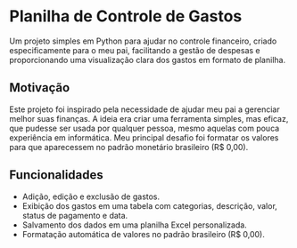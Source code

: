 # Planilha de Controle de Gastos

Um projeto simples em Python para ajudar no controle financeiro, criado especificamente para o meu pai, facilitando a gestão de despesas e proporcionando uma visualização clara dos gastos em formato de planilha.

## Motivação

Este projeto foi inspirado pela necessidade de ajudar meu pai a gerenciar melhor suas finanças. A ideia era criar uma ferramenta simples, mas eficaz, que pudesse ser usada por qualquer pessoa, mesmo aquelas com pouca experiência em informática. Meu principal desafio foi formatar os valores para que aparecessem no padrão monetário brasileiro (R$ 0,00).

## Funcionalidades

- Adição, edição e exclusão de gastos.
- Exibição dos gastos em uma tabela com categorias, descrição, valor, status de pagamento e data.
- Salvamento dos dados em uma planilha Excel personalizada.
- Formatação automática de valores no padrão brasileiro (R$ 0,00).

